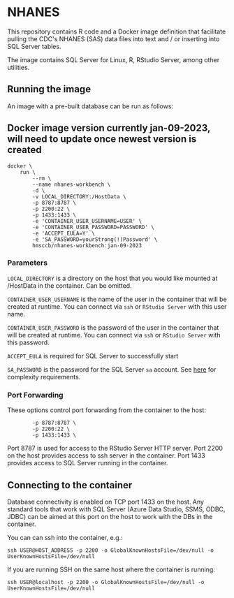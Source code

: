 # NHANES

This repository contains R code and a Docker image definition that facilitate pulling the CDC's NHANES (SAS) data files into text and / or inserting into SQL Server tables.

The image contains SQL Server for Linux, R, RStudio Server, among other utilities.

## Running the image
An image with a pre-built database can be run as follows:


## Docker image version currently jan-09-2023, will need to update once newest version is created

```
docker \
    run \
        --rm \
        --name nhanes-workbench \
        -d \
        -v LOCAL_DIRECTORY:/HostData \
        -p 8787:8787 \
        -p 2200:22 \
        -p 1433:1433 \
        -e 'CONTAINER_USER_USERNAME=USER' \
        -e 'CONTAINER_USER_PASSWORD=PASSWORD' \
        -e 'ACCEPT_EULA=Y' \
        -e 'SA_PASSWORD=yourStrong(!)Password' \
        hmsccb/nhanes-workbench:jan-09-2023
```

### Parameters

`LOCAL_DIRECTORY` is a directory on the host that you would like mounted at /HostData in the container.  Can be omitted.

`CONTAINER_USER_USERNAME` is the name of the user in the container that will be created at runtime.  You can connect via `ssh` or `RStudio Server` with this user name.

`CONTAINER_USER_PASSWORD` is the password of the user in the container that will be created at runtime.  You can connect via `ssh` or `RStudio Server` with this password.

`ACCEPT_EULA` is required for SQL Server to successfully start

`SA_PASSWORD` is the password for the SQL Server `sa` account.  See [here](https://docs.microsoft.com/en-us/sql/relational-databases/security/password-policy?view=sql-server-ver15) for complexity requirements.

### Port Forwarding

These options control port forwarding from the container to the host:

```
        -p 8787:8787 \
        -p 2200:22 \
        -p 1433:1433 \
```

Port 8787 is used for access to the RStudio Server HTTP server.  Port 2200 on the host provides access to ssh server in the container.  Port 1433 provides access to SQL Server running in the container.

## Connecting to the container

Database connectivity is enabled on TCP port 1433 on the host. Any standard tools that work with SQL Server (Azure Data Studio, SSMS, ODBC, JDBC) can be aimed at this port on the host to work with the DBs in the container.

You can can ssh into the container, e.g.:

```
ssh USER@HOST_ADDRESS -p 2200 -o GlobalKnownHostsFile=/dev/null -o UserKnownHostsFile=/dev/null
```

If you are running SSH on the same host where the container is running:

```
ssh USER@localhost -p 2200 -o GlobalKnownHostsFile=/dev/null -o UserKnownHostsFile=/dev/null
```

